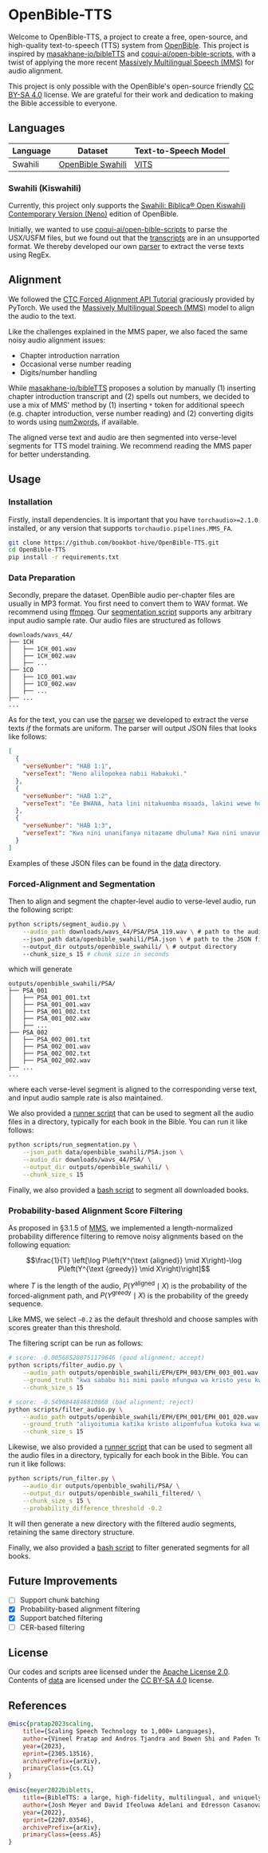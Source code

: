 # OpenBible-TTS

Welcome to OpenBible-TTS, a project to create a free, open-source, and high-quality text-to-speech (TTS) system from [OpenBible](https://open.bible/). This project is inspired by [masakhane-io/bibleTTS](https://github.com/masakhane-io/bibleTTS) and [coqui-ai/open-bible-scripts](https://github.com/coqui-ai/open-bible-scripts), with a twist of applying the more recent [Massively Multilingual Speech (MMS)](https://arxiv.org/abs/2305.13516) for audio alignment.

This project is only possible with the OpenBible's open-source friendly [CC BY-SA 4.0](https://open.bible/bibles/swahili-biblica-audio-bible/#by-sa) license. We are grateful for their work and dedication to making the Bible accessible to everyone.

## Languages

| Language | Dataset                                                                        | Text-to-Speech Model                                             |
| -------- | ------------------------------------------------------------------------------ | ---------------------------------------------------------------- |
| Swahili  | [OpenBible Swahili](https://huggingface.co/datasets/bookbot/OpenBible_Swahili) | [VITS](https://huggingface.co/bookbot/vits-base-sw-KE-OpenBible) |

### Swahili (Kiswahili)

Currently, this project only supports the [Swahili: Biblica® Open Kiswahili Contemporary Version (Neno)](https://open.bible/bibles/swahili-biblica-audio-bible/) edition of OpenBible.

Initially, we wanted to use [coqui-ai/open-bible-scripts](https://github.com/coqui-ai/open-bible-scripts) to parse the USX/USFM files, but we found out that the [transcripts](https://open.bible/bibles/swahili-biblica-text-bible/) are in an unsupported format. We thereby developed our own [parser](./notebooks/scrape_openbible_audio.ipynb) to extract the verse texts using RegEx.

## Alignment

We followed the [CTC Forced Alignment API Tutorial](https://pytorch.org/audio/main/tutorials/ctc_forced_alignment_api_tutorial.html) graciously provided by PyTorch. We used the [Massively Multilingual Speech (MMS)](https://arxiv.org/abs/2305.13516) model to align the audio to the text.

Like the challenges explained in the MMS paper, we also faced the same noisy audio alignment issues:

- Chapter introduction narration
- Occasional verse number reading
- Digits/number handling

While [masakhane-io/bibleTTS](https://github.com/masakhane-io/bibleTTS) proposes a solution by manually (1) inserting chapter introduction transcript and (2) spells out numbers, we decided to use a mix of MMS' method by (1) inserting `*` token for additional speech (e.g. chapter introduction, verse number reading) and (2) converting digits to words using [num2words](https://github.com/rhasspy/num2words), if available.

The aligned verse text and audio are then segmented into verse-level segments for TTS model training. We recommend reading the MMS paper for better understanding.

## Usage

### Installation

Firstly, install dependencies. It is important that you have `torchaudio>=2.1.0` installed, or any version that supports `torchaudio.pipelines.MMS_FA`.

```sh
git clone https://github.com/bookbot-hive/OpenBible-TTS.git
cd OpenBible-TTS
pip install -r requirements.txt
```

### Data Preparation

Secondly, prepare the dataset. OpenBible audio per-chapter files are usually in MP3 format. You first need to convert them to WAV format. We recommend using [ffmpeg](https://ffmpeg.org/). Our [segmentation script](./scripts/segment_audio.py) supports any arbitrary input audio sample rate. Our audio files are structured as follows

```
downloads/wavs_44/
├── 1CH
│   ├── 1CH_001.wav
│   ├── 1CH_002.wav
│   ├── ...
├── 1CO
│   ├── 1CO_001.wav
│   ├── 1CO_002.wav
│   ├── ...
├── ...
...
```

As for the text, you can use the [parser](./notebooks/scrape_openbible_audio.ipynb) we developed to extract the verse texts *if* the formats are uniform. The parser will output JSON files that looks like follows:

```json
[
  {
    "verseNumber": "HAB 1:1",
    "verseText": "Neno alilopokea nabii Habakuki."
  },
  {
    "verseNumber": "HAB 1:2",
    "verseText": "Ee BWANA, hata lini nitakuomba msaada, lakini wewe husikilizi? Au kukulilia, \u201cUdhalimu!\u201d Lakini hutaki kuokoa?"
  },
  {
    "verseNumber": "HAB 1:3",
    "verseText": "Kwa nini unanifanya nitazame dhuluma? Kwa nini unavumilia makosa? Uharibifu na udhalimu viko mbele yangu; kuna mabishano na mapambano kwa wingi."
  }
]
```

Examples of these JSON files can be found in the [data](./data/openbible_swahili/) directory.

### Forced-Alignment and Segmentation

Then to align and segment the chapter-level audio to verse-level audio, run the following script:

```sh
python scripts/segment_audio.py \
    --audio_path downloads/wavs_44/PSA/PSA_119.wav \ # path to the audio file
    --json_path data/openbible_swahili/PSA.json \ # path to the JSON file
    --output_dir outputs/openbible_swahili/ \ # output directory
    --chunk_size_s 15 # chunk size in seconds
```

which will generate

```
outputs/openbible_swahili/PSA/
├── PSA_001
│   ├── PSA_001_001.txt
│   ├── PSA_001_001.wav
│   ├── PSA_001_002.txt
│   ├── PSA_001_002.wav
│   ├── ...
├── PSA_002
│   ├── PSA_002_001.txt
│   ├── PSA_002_001.wav
│   ├── PSA_002_002.txt
│   ├── PSA_002_002.wav
├── ...
...
```

where each verse-level segment is aligned to the corresponding verse text, and input audio sample rate is also maintained.

We also provided a [runner script](./scripts/run_segmentation.py) that can be used to segment all the audio files in a directory, typically for each book in the Bible. You can run it like follows:

```sh
python scripts/run_segmentation.py \
    --json_path data/openbible_swahili/PSA.json \
    --audio_dir downloads/wavs_44/PSA/ \
    --output_dir outputs/openbible_swahili/ \
    --chunk_size_s 15
```

Finally, we also provided a [bash script](./run_segmentation.sh) to segment all downloaded books.

### Probability-based Alignment Score Filtering

As proposed in §3.1.5 of [MMS](https://arxiv.org/abs/2305.13516), we implemented a length-normalized probability difference filtering to remove noisy alignments based on the following equation:

$$\frac{1}{T} \left[\log P\left(Y^{\text {aligned}} \mid X\right)-\log P\left(Y^{\text {greedy}} \mid X\right)\right]$$

where $T$ is the length of the audio, $P\left(Y^{\text{aligned}} \mid X\right)$ is the probability of the forced-alignment path, and $P\left(Y^{\text{greedy}} \mid X\right)$ is the probability of the greedy sequence.

Like MMS, we select `−0.2` as the default threshold and choose samples with scores greater than this threshold.

The filtering script can be run as follows:

```sh
# score: -0.005685280751179646 (good alignment; accept)
python scripts/filter_audio.py \
    --audio_path outputs/openbible_swahili/EPH/EPH_003/EPH_003_001.wav \
    --ground_truth "kwa sababu hii mimi paulo mfungwa wa kristo yesu kwa ajili yenu ninyi watu wa mataifa" \
    --chunk_size_s 15

# score: -0.5496844846810868 (bad alignment; reject)
python scripts/filter_audio.py \
    --audio_path outputs/openbible_swahili/EPH/EPH_001/EPH_001_020.wav \
    --ground_truth "aliyoitumia katika kristo alipomfufua kutoka kwa wafu na akamketisha mkono wake wa kuume huko mbinguni" \
    --chunk_size_s 15
```

Likewise, we also provided a [runner script](./scripts/run_filter.py) that can be used to segment all the audio files in a directory, typically for each book in the Bible. You can run it like follows:

```sh
python scripts/run_filter.py \
    --audio_dir outputs/openbible_swahili/PSA/ \
    --output_dir outputs/openbible_swahili_filtered/ \
    --chunk_size_s 15 \
    --probability_difference_threshold -0.2
```

It will then generate a new directory with the filtered audio segments, retaining the same directory structure.

Finally, we also provided a [bash script](./run_filter.sh) to filter generated segments for all books.

## Future Improvements

- [ ] Support chunk batching
- [x] Probability-based alignment filtering
- [x] Support batched filtering
- [ ] CER-based filtering

## License

Our codes and scripts aree licensed under the [Apache License 2.0](./LICENSE). Contents of [data](./data/) are licensed under the [CC BY-SA 4.0](https://open.bible/bibles/swahili-biblica-audio-bible/#by-sa) license.

## References

```bibtex
@misc{pratap2023scaling,
    title={Scaling Speech Technology to 1,000+ Languages}, 
    author={Vineel Pratap and Andros Tjandra and Bowen Shi and Paden Tomasello and Arun Babu and Sayani Kundu and Ali Elkahky and Zhaoheng Ni and Apoorv Vyas and Maryam Fazel-Zarandi and Alexei Baevski and Yossi Adi and Xiaohui Zhang and Wei-Ning Hsu and Alexis Conneau and Michael Auli},
    year={2023},
    eprint={2305.13516},
    archivePrefix={arXiv},
    primaryClass={cs.CL}
}
```

```bibtex
@misc{meyer2022bibletts,
    title={BibleTTS: a large, high-fidelity, multilingual, and uniquely African speech corpus}, 
    author={Josh Meyer and David Ifeoluwa Adelani and Edresson Casanova and Alp Öktem and Daniel Whitenack Julian Weber and Salomon Kabongo and Elizabeth Salesky and Iroro Orife and Colin Leong and Perez Ogayo and Chris Emezue and Jonathan Mukiibi and Salomey Osei and Apelete Agbolo and Victor Akinode and Bernard Opoku and Samuel Olanrewaju and Jesujoba Alabi and Shamsuddeen Muhammad},
    year={2022},
    eprint={2207.03546},
    archivePrefix={arXiv},
    primaryClass={eess.AS}
}
```